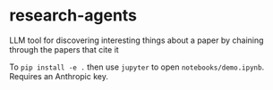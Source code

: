 # research-agents

 LLM tool for discovering interesting things about a paper by chaining through the papers that cite it 

 To `pip install -e .` then use `jupyter` to open `notebooks/demo.ipynb`. Requires an Anthropic key.
